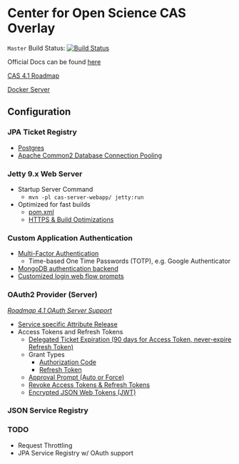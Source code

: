 # Center for Open Science CAS Overlay

`Master` Build Status: [![Build Status](https://travis-ci.org/CenterForOpenScience/cas-overlay.svg?branch=master)](https://travis-ci.org/CenterForOpenScience/cas-overlay)

Official Docs can be found [here](https://jasig.github.io/cas/)

[CAS 4.1 Roadmap](https://wiki.jasig.org/display/CAS/CAS+4.1+Roadmap)

[Docker Server](https://github.com/CenterForOpenScience/docker-library/tree/master/cas)

## Configuration

### JPA Ticket Registry

* [Postgres](https://github.com/CenterForOpenScience/cas-overlay/blob/master/cas-server-webapp/src/main/webapp/WEB-INF/spring-configuration/dataSource.xml)
* [Apache Common2 Database Connection Pooling](https://github.com/CenterForOpenScience/cas-overlay/blob/master/cas-server-webapp/src/main/webapp/WEB-INF/spring-configuration/dataSource.xml)

### Jetty 9.x Web Server

* Startup Server Command
  * `mvn -pl cas-server-webapp/ jetty:run`
* Optimized for fast builds
  * [pom.xml](https://github.com/CenterForOpenScience/cas-overlay/blob/master/cas-server-webapp/pom.xml#L96)
  * [HTTPS & Build Optimizations](https://github.com/CenterForOpenScience/cas-overlay/tree/master/cas-server-webapp/test/resources)

### Custom Application Authentication

* [Multi-Factor Authentication](https://github.com/CenterForOpenScience/cas-overlay/tree/master/cas-server-webapp/src/main/java/org/jasig/cas/authentication)
  * Time-based One Time Passwords (TOTP), e.g. Google Authenticator
* [MongoDB authentication backend](https://github.com/CenterForOpenScience/cas-overlay/blob/master/cas-server-webapp/src/main/java/org/jasig/cas/adaptors/mongodb/OpenScienceFrameworkAuthenticationHandler.java)
* [Customized login web flow prompts](https://github.com/CenterForOpenScience/cas-overlay/blob/master/cas-server-webapp/src/main/webapp/WEB-INF/webflow/login/login-webflow.xml)

### OAuth2 Provider (Server)
*[Roadmap 4.1 OAuth Server Support](https://wiki.jasig.org/display/CAS/CAS+4.1+Roadmap#CAS4.1Roadmap-Oauthserversupport)*

* [Service specific Attribute Release](https://github.com/CenterForOpenScience/cas-overlay/blob/master/cas-server-webapp/src/main/java/org/jasig/cas/support/oauth/web/OAuth20ProfileController.java)
* Access Tokens and Refresh Tokens
  * [Delegated Ticket Expiration (90 days for Access Token, never-expire Refresh Token)](https://github.com/CenterForOpenScience/cas-overlay/blob/master/cas-server-webapp/src/main/webapp/WEB-INF/spring-configuration/ticketExpirationPolicies.xml)
  * Grant Types
    * [Authorization Code](https://github.com/CenterForOpenScience/cas-overlay/blob/master/cas-server-webapp/src/main/java/org/jasig/cas/support/oauth/web/OAuth20GrantTypeAuthorizationCodeController.java)
    * [Refresh Token](https://github.com/CenterForOpenScience/cas-overlay/blob/master/cas-server-webapp/src/main/java/org/jasig/cas/support/oauth/web/OAuth20GrantTypeRefreshTokenController.java)
  * [Approval Prompt (Auto or Force)](https://github.com/CenterForOpenScience/cas-overlay/blob/master/cas-server-webapp/src/main/java/org/jasig/cas/support/oauth/web/OAuth20CallbackAuthorizeController.java)
  * [Revoke Access Tokens & Refresh Tokens](https://github.com/CenterForOpenScience/cas-overlay/blob/master/cas-server-webapp/src/main/java/org/jasig/cas/support/oauth/web/OAuth20RevokeController.java)
  * [Encrypted JSON Web Tokens (JWT)](https://github.com/CenterForOpenScience/cas-overlay/blob/master/cas-server-webapp/src/main/webapp/WEB-INF/cas-servlet.xml#L317)

### JSON Service Registry

### TODO

* Request Throttling
* JPA Service Registry w/ OAuth support
